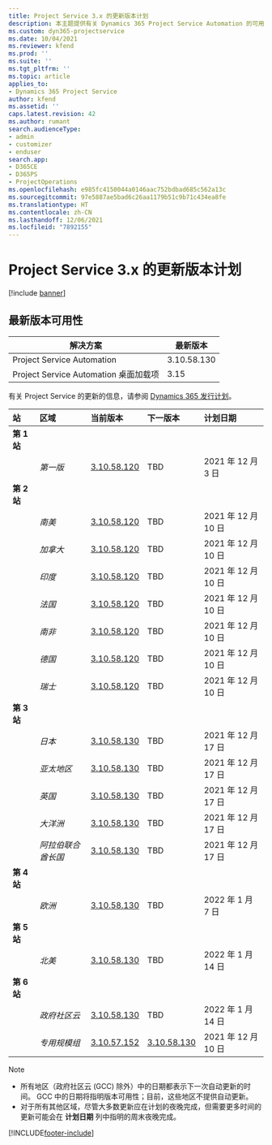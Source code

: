 ```yaml
---
title: Project Service 3.x 的更新版本计划
description: 本主题提供有关 Dynamics 365 Project Service Automation 的可用版本和即将发布版本的信息。
ms.custom: dyn365-projectservice
ms.date: 10/04/2021
ms.reviewer: kfend
ms.prod: ''
ms.suite: ''
ms.tgt_pltfrm: ''
ms.topic: article
applies_to:
- Dynamics 365 Project Service
author: kfend
ms.assetid: ''
caps.latest.revision: 42
ms.author: rumant
search.audienceType:
- admin
- customizer
- enduser
search.app:
- D365CE
- D365PS
- ProjectOperations
ms.openlocfilehash: e985fc4150044a0146aac752bdbad685c562a13c
ms.sourcegitcommit: 97e5887ae5bad6c26aa1179b51c9b71c434ea8fe
ms.translationtype: HT
ms.contentlocale: zh-CN
ms.lasthandoff: 12/06/2021
ms.locfileid: "7892155"
---
```

# <a name="update-release-schedule-for-project-service-3x"></a>Project Service 3.x 的更新版本计划

[!include [banner](../includes/psa-now-project-operations.md)]

## <a name="latest-version-availability"></a>最新版本可用性

| 解决方案  | 最新版本 |
|-------|----|
| Project Service Automation    | 3.10.58.130 |
| Project Service Automation 桌面加载项                | 3.15          |

有关 Project Service 的更新的信息，请参阅 [Dynamics 365 发行计划](/dynamics365/release-plans/)。 

| 站  | 区域 | 当前版本 | 下一版本 |  计划日期
| :---   | :---   | :---   | :---   |:---   |         
|<strong>第 1 站</strong> | |  |  | |
| | <i>第一版</i> | [3.10.58.120](whats-new-ur-37.md) | TBD | 2021 年 12 月 3 日
|<strong>第 2 站</strong> | |  |  | |
| | <i>南美</i> | [3.10.58.120](whats-new-ur-37.md) | TBD | 2021 年 12 月 10 日
| | <i>加拿大</i> | [3.10.58.120](whats-new-ur-37.md) | TBD | 2021 年 12 月 10 日
| | <i>印度</i> | [3.10.58.120](whats-new-ur-37.md) | TBD | 2021 年 12 月 10 日
| | <i>法国</i> | [3.10.58.120](whats-new-ur-37.md) | TBD | 2021 年 12 月 10 日
| | <i>南非</i> | [3.10.58.120](whats-new-ur-37.md) | TBD | 2021 年 12 月 10 日
| | <i>德国</i> | [3.10.58.120](whats-new-ur-37.md) | TBD | 2021 年 12 月 10 日
| | <i>瑞士</i> | [3.10.58.120](whats-new-ur-37.md) | TBD | 2021 年 12 月 10 日
|<strong>第 3 站</strong> | |  |  | |
| | <i>日本</i> | [3.10.58.130](whats-new-ur-37-5.md) | TBD | 2021 年 12 月 17 日
| | <i>亚太地区</i> | [3.10.58.130](whats-new-ur-37-5.md) | TBD | 2021 年 12 月 17 日
| | <i>英国</i> | [3.10.58.130](whats-new-ur-37-5.md) | TBD | 2021 年 12 月 17 日
| | <i>大洋洲</i> | [3.10.58.130](whats-new-ur-37-5.md) | TBD | 2021 年 12 月 17 日
| | <i>阿拉伯联合酋长国</i> | [3.10.58.130](whats-new-ur-37-5.md) | TBD | 2021 年 12 月 17 日
|<strong>第 4 站</strong> | |  |  | |
| | <i>欧洲</i> | [3.10.58.130](whats-new-ur-37-5.md) | TBD | 2022 年 1 月 7 日
|<strong>第 5 站</strong> | |  |  | |
| | <i>北美</i> | [3.10.58.130](whats-new-ur-37-5.md) | TBD | 2022 年 1 月 14 日
|<strong>第 6 站</strong> | |  |  | |
| | <i>政府社区云</i> | [3.10.58.130](whats-new-ur-37-5.md) | TBD | 2022 年 1 月 14 日
| | <i>专用规模组</i> | [3.10.57.152](whats-new-ur-36.md) | [3.10.58.130](whats-new-ur-37-5.md) | 2021 年 12 月 10 日



>[!Note]
> - 所有地区（政府社区云 (GCC) 除外）中的日期都表示下一次自动更新的时间。 GCC 中的日期将指明版本可用性；目前，这些地区不提供自动更新。
> - 对于所有其他区域，尽管大多数更新应在计划的夜晚完成，但需要更多时间的更新可能会在 **计划日期** 列中指明的周末夜晚完成。


[!INCLUDE[footer-include](../includes/footer-banner.md)]
